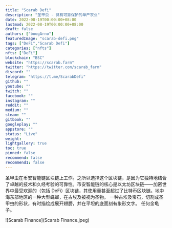 ```yaml
---
title: "Scarab Defi"
description: "圣甲虫 - 具有可靠保护的单产农业"
date: 2022-08-19T00:00:00+08:00
lastmod: 2022-08-19T00:00:00+08:00
draft: false
authors: ["boogArno"]
featuredImage: "scarab-defi.png"
tags: ["DeFi","Scarab Defi"]
categories: ["nfts"]
nfts: ["DeFi"]
blockchain: "BSC"
website: "https://scarab.farm"
twitter: "https://twitter.com/scarab_farm"
discord: ""
telegram: "https://t.me/ScarabDefi"
github: ""
youtube: ""
twitch: ""
facebook: ""
instagram: ""
reddit: ""
medium: ""
steam: ""
gitbook: ""
googleplay: ""
appstore: ""
status: "Live"
weight: 
lightgallery: true
toc: true
pinned: false
recommend: false
recommend1: false
---
```

圣甲虫在币安智能链区块链上工作。之所以选择这个区块链，是因为它独特地结合了卓越的技术和久经考验的可靠性。币安智能链的核心是以太坊区块链——加密世界中最受欢迎的（包括 DeFi）区块链，其使用量甚至超过了比特币区块链。地中海东部地区的一种大型蜣螂，在古埃及被视为圣物。
一种古埃及宝石，切割成圣甲虫的形状，有时描绘成展开翅膀，并在平坦的底面刻有象形文字。
任何金龟子。

![Scarab Finance](Scarab Finance.jpeg)